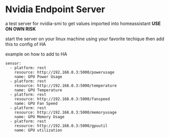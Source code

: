 # Nvidia Endpoint Server
a test server for nvidia-smi to get values imported into homeassistant **USE ON OWN RISK**

start the server on your linux machine using your favorite techique then add this to config of HA

example on how to add to HA

```
sensor:
  - platform: rest
    resource: http://192.168.0.3:5000/powerusage
    name: GPU Power Usage
  - platform: rest
    resource: http://192.168.0.3:5000/temperature
    name: GPU Temperature
  - platform: rest
    resource: http://192.168.0.3:5000/fanspeed
    name: GPU Fan Speed
  - platform: rest
    resource: http://192.168.0.3:5000/memoryusage
    name: GPU Memory Usage
  - platform: rest
    resource: http://192.168.0.3:5000/gpuutil
    name: GPU utilization
